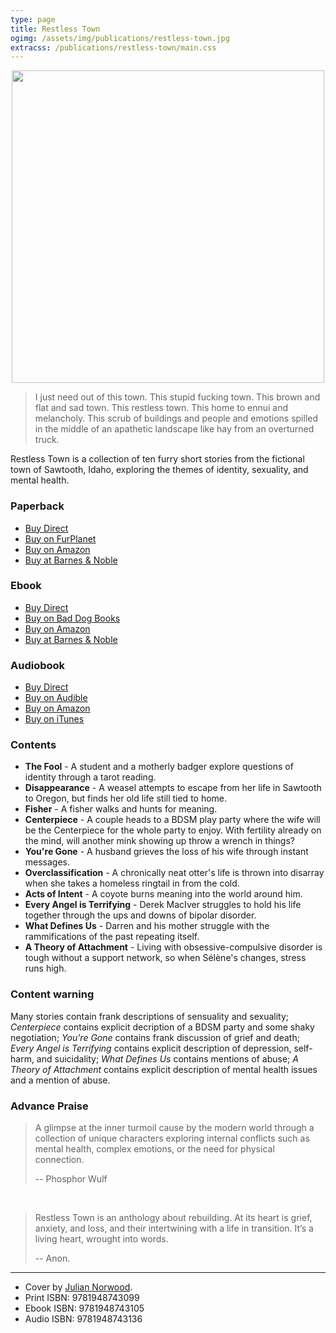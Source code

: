```yaml
---
type: page
title: Restless Town
ogimg: /assets/img/publications/restless-town.jpg
extracss: /publications/restless-town/main.css
---
```


<img src="/assets/img/publications/restless-town.jpg" style="margin: 0 auto; display: block; width: 500px; max-width: 100%;" />

<script src="https://gumroad.com/js/gumroad.js"></script>

> I just need out of this town. This stupid fucking town. This brown and flat and sad town. This restless town. This home to ennui and melancholy. This scrub of buildings and people and emotions spilled in the middle of an apathetic landscape like hay from an overturned truck.

Restless Town is a collection of ten furry short stories from the fictional town of Sawtooth, Idaho, exploring the themes of identity, sexuality, and mental health.

<div class="front-flex">
    <div class="third">
        <h3>Paperback</h3>
        <ul>
        <li><a class="gumroad-button" href="https://gum.co/restless-town-print" target="\_blank">Buy Direct</a></li>
        <li><a href="https://furplanet.com/shop/item.aspx?itemid=1084" target="\_blank">Buy on FurPlanet</a></li>
        <li><a href="https://www.amazon.com/dp/1948743094" target="\_blank">Buy on Amazon</a></li>
        <li><a href="https://www.barnesandnoble.com/w/restless-town-madison-scott-clary/1134807830?ean=9781948743099" target="\_blank">Buy at Barnes &amp; Noble</a></li>
        </ul>
    </div>
    <div class="third">
        <h3>Ebook</h3>
        <ul>
        <li><a class="gumroad-button" href="https://gum.co/restless-town-ebook" target="\_blank">Buy Direct</a></li>
        <li><a href="https://baddogbooks.com/product/restless-town/" target="\_blank">Buy on Bad Dog Books</a></li>
        <li><a href="https://www.amazon.com/dp/B0817C9GSX" target="\_blank">Buy on Amazon</a></li>
        <li><a href="https://www.barnesandnoble.com/w/restless-town-madison-scott-clary/1134807830?ean=9781948743105" target="\_blank">Buy at Barnes &amp; Noble</a></li>
        </ul>
    </div>
    <div class="third">
        <h3>Audiobook</h3>
        <ul>
        <li><a class="gumroad-button" href="https://gum.co/restless-town-audio" target="\_blank">Buy Direct</a></li>
        <li><a href="https://www.audible.com/pd/B08292CSKQ/?source_code=AUDFPWS0223189MWT-BK-ACX0-174405&ref=acx_bty_BK_ACX0_174405_rh_us" target="\_blank">Buy on Audible</a></li>
        <li><a href="https://www.amazon.com/Restless-Town/dp/B08292KQW2" target="\_blank">Buy on Amazon</a></li>
        <li><a href="https://books.apple.com/us/audiobook/restless-town-unabridged/id1490335851" target="\_blank">Buy on iTunes</a></li>
        </ul>
    </div>
</div>

### Contents

* **The Fool** - A student and a motherly badger explore questions of identity through a tarot reading.
* **Disappearance** - A weasel attempts to escape from her life in Sawtooth to Oregon, but finds her old life still tied to home.
* **Fisher** - A fisher walks and hunts for meaning.
* **Centerpiece** - A couple heads to a BDSM play party where the wife will be the Centerpiece for the whole party to enjoy. With fertility already on the mind, will another mink showing up throw a wrench in things?
* **You're Gone** - A husband grieves the loss of his wife through instant messages.
* **Overclassification** - A chronically neat otter's life is thrown into disarray when she takes a homeless ringtail in from the cold.
* **Acts of Intent** - A coyote burns meaning into the world around him.
* **Every Angel is Terrifying** - Derek MacIver struggles to hold his life together through the ups and downs of bipolar disorder.
* **What Defines Us** - Darren and his mother struggle with the rammifications of the past repeating itself.
* **A Theory of Attachment** - Living with obsessive-compulsive disorder is tough without a support network, so when Sélène's changes, stress runs high.

### Content warning

Many stories contain frank descriptions of sensuality and sexuality; *Centerpiece* contains explicit decription of a BDSM party and some shaky negotiation; *You're Gone* contains frank discussion of grief and death; *Every Angel is Terrifying* contains explicit description of depression, self-harm, and suicidality; *What Defines Us* contains mentions of abuse; *A Theory of Attachment* contains explicit description of mental health issues and a mention of abuse.

### Advance Praise

> A glimpse at the inner turmoil cause by the modern world through a collection of unique characters exploring internal conflicts such as mental health, complex emotions, or the need for physical connection.
>
> -- Phosphor Wulf

&nbsp;

> Restless Town is an anthology about rebuilding. At its heart is grief, anxiety, and loss, and their intertwining with a life in transition. It’s a living heart, wrought into words.
>
> -- Anon.

-----

* Cover by [Julian Norwood](https://patreon.com/Cadmiumtea).
* Print ISBN: 9781948743099
* Ebook ISBN: 9781948743105
* Audio ISBN: 9781948743136

